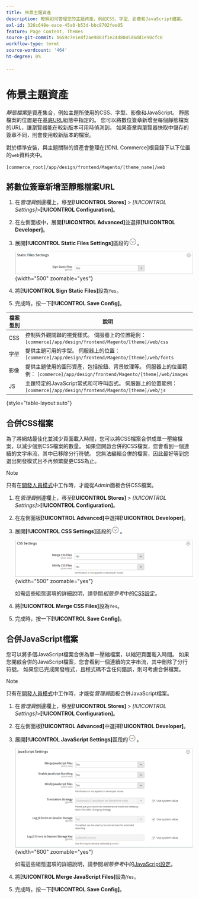 ```yaml
---
title: 佈景主題資產
description: 瞭解如何管理您的主題資產，例如CSS、字型、影像和JavaScript檔案。
exl-id: 326c648e-eace-45a0-b53d-bbc8702fee05
feature: Page Content, Themes
source-git-commit: b659c7e1e8f2ae9883f1e24d8045d6dd1e90cfc0
workflow-type: tm+mt
source-wordcount: '464'
ht-degree: 0%

---
```


# 佈景主題資產

_靜態檔案_&#x200B;是資產集合，例如主題所使用的CSS、字型、影像和JavaScript。 靜態檔案的位置是在[基底URL](../stores-purchase/store-urls.md)組態中指定的。 您可以將數位簽章新增至每個靜態檔案的URL，讓瀏覽器能在較新版本可用時偵測到。 如果簽章與瀏覽器快取中儲存的簽章不同，則會使用較新版本的檔案。

對於標準安裝，與主題關聯的資產會整理在[!DNL Commerce]根目錄下以下位置的`web`資料夾中。

`[commerce_root]/app/design/frontend/Magento/[theme_name]/web`

## 將數位簽章新增至靜態檔案URL

1. 在&#x200B;_管理員_&#x200B;側邊欄上，移至&#x200B;**[!UICONTROL Stores]** > _[!UICONTROL Settings]_>**[!UICONTROL Configuration]**。

1. 在左側面板中，展開&#x200B;**[!UICONTROL Advanced]**&#x200B;並選擇&#x200B;**[!UICONTROL Developer]**。

1. 展開&#x200B;**[!UICONTROL Static Files Settings]**&#x200B;區段的![擴充選擇器](../assets/icon-display-expand.png)。

   ![靜態檔案設定](./assets/developer-static-files-settings.png){width="500" zoomable="yes"}

1. 將&#x200B;**[!UICONTROL Sign Static Files]**&#x200B;設為`Yes`。

1. 完成時，按一下&#x200B;**[!UICONTROL Save Config]**。

| 檔案型別 | 說明 |
|--- |--- |
| CSS | 控制與外觀關聯的視覺樣式。 伺服器上的位置範例： `[commerce]/app/design/frontend/Magento/[theme]/web/css` |
| 字型 | 提供主題可用的字型。 伺服器上的位置： `[commerce]/app/design/frontend/Magento/[theme]/web/fonts` |
| 影像 | 提供主題使用的圖形資產，包括按鈕、背景紋理等。 伺服器上的位置範例： `[commerce]/app/design/frontend/Magento/[theme]/web/images` |
| JS | 主題特定的JavaScript常式和可呼叫函式。 伺服器上的位置範例： `[commerce]/app/design/frontend/Magento/[theme]/web/js` |

{style="table-layout:auto"}

## 合併CSS檔案

為了將網站最佳化並減少頁面載入時間，您可以將CSS檔案合併成單一壓縮檔案，以減少個別CSS檔案的數量。 如果您開啟合併的CSS檔案，您會看到一個連續的文字串流，其中已移除分行符號。 您無法編輯合併的檔案，因此最好等到您退出開發模式且不再頻繁變更CSS為止。

>[!NOTE]
>
>只有在[開發人員模式](../systems/developer-tools.md#operation-modes)中工作時，才能從&#x200B;_Admin_&#x200B;面板合併CSS檔案。

1. 在&#x200B;_管理員_&#x200B;側邊欄上，移至&#x200B;**[!UICONTROL Stores]** > _[!UICONTROL Settings]_>**[!UICONTROL Configuration]**。

1. 在左側面板&#x200B;**[!UICONTROL Advanced]**&#x200B;中選擇&#x200B;**[!UICONTROL Developer]**。

1. 展開&#x200B;**[!UICONTROL CSS Settings]**&#x200B;區段的![擴充選擇器](../assets/icon-display-expand.png)。

   ![CSS設定](./assets/developer-css-settings.png){width="500" zoomable="yes"}

   如需這些組態選項的詳細說明，請參閱&#x200B;_組態參考_&#x200B;中的[CSS設定](../configuration-reference/advanced/developer.md#css-settings)。

1. 將&#x200B;**[!UICONTROL Merge CSS Files]**&#x200B;設為`Yes`。

1. 完成時，按一下&#x200B;**[!UICONTROL Save Config]**。

## 合併JavaScript檔案

您可以將多個JavaScript檔案合併為單一壓縮檔案，以縮短頁面載入時間。 如果您開啟合併的JavaScript檔案，您會看到一個連續的文字串流，其中刪除了分行符號。 如果您已完成開發程式，且程式碼不含任何錯誤，則可考慮合併檔案。

>[!NOTE]
>
>只有在[開發人員模式](../systems/developer-tools.md#operation-modes)中工作時，才能從&#x200B;_管理員_&#x200B;面板合併JavaScript檔案。

1. 在&#x200B;_管理員_&#x200B;側邊欄上，移至&#x200B;**[!UICONTROL Stores]** > _[!UICONTROL Settings]_>**[!UICONTROL Configuration]**。

1. 在左側面板&#x200B;**[!UICONTROL Advanced]**&#x200B;中選擇&#x200B;**[!UICONTROL Developer]**。

1. 展開&#x200B;**[!UICONTROL JavaScript Settings]**&#x200B;區段的![擴充選擇器](../assets/icon-display-expand.png)。

   ![JavaScript設定](./assets/developer-javascript-settings.png){width="600" zoomable="yes"}

   如需這些組態選項的詳細說明，請參閱&#x200B;_組態參考_&#x200B;中的[JavaScript設定](../configuration-reference/advanced/developer.md#javascript-settings)。

1. 將&#x200B;**[!UICONTROL Merge JavaScript Files]**&#x200B;設為`Yes`。

1. 完成時，按一下&#x200B;**[!UICONTROL Save Config]**。

